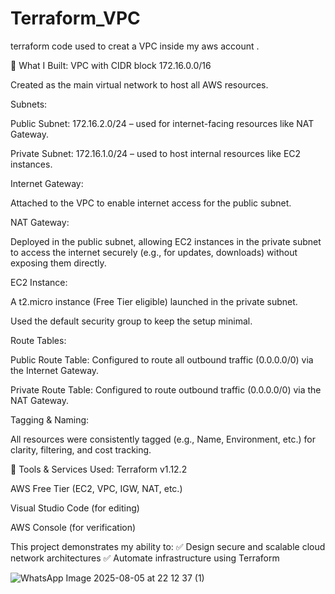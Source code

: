 # Terraform_VPC
terraform code used to creat a VPC inside my aws account .



📌 What I Built:
VPC with CIDR block 172.16.0.0/16

Created as the main virtual network to host all AWS resources.

Subnets:

Public Subnet: 172.16.2.0/24 – used for internet-facing resources like NAT Gateway.

Private Subnet: 172.16.1.0/24 – used to host internal resources like EC2 instances.

Internet Gateway:

Attached to the VPC to enable internet access for the public subnet.

NAT Gateway:

Deployed in the public subnet, allowing EC2 instances in the private subnet to access the internet securely (e.g., for updates, downloads) without exposing them directly.

EC2 Instance:

A t2.micro instance (Free Tier eligible) launched in the private subnet.

Used the default security group to keep the setup minimal.

Route Tables:

Public Route Table: Configured to route all outbound traffic (0.0.0.0/0) via the Internet Gateway.

Private Route Table: Configured to route outbound traffic (0.0.0.0/0) via the NAT Gateway.

Tagging & Naming:

All resources were consistently tagged (e.g., Name, Environment, etc.) for clarity, filtering, and cost tracking.

🧰 Tools & Services Used:
Terraform v1.12.2

AWS Free Tier (EC2, VPC, IGW, NAT, etc.)

Visual Studio Code (for editing)

AWS Console (for verification)

This project demonstrates my ability to:
✅ Design secure and scalable cloud network architectures
✅ Automate infrastructure using Terraform

![WhatsApp Image 2025-08-05 at 22 12 37 (1)](https://github.com/user-attachments/assets/8cdb8024-9f72-48ba-ab70-8e5d649f9855)


